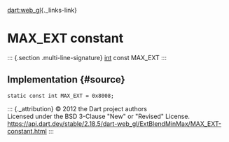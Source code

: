 [dart:web\_gl](../../dart-web_gl/dart-web_gl-library){._links-link}

MAX\_EXT constant
=================

::: {.section .multi-line-signature}
[int](../../dart-core/int-class) const MAX\_EXT
:::

Implementation {#source}
--------------

``` {.language-dart data-language="dart"}
static const int MAX_EXT = 0x8008;
```

::: {._attribution}
© 2012 the Dart project authors\
Licensed under the BSD 3-Clause \"New\" or \"Revised\" License.\
<https://api.dart.dev/stable/2.18.5/dart-web_gl/ExtBlendMinMax/MAX_EXT-constant.html>
:::
